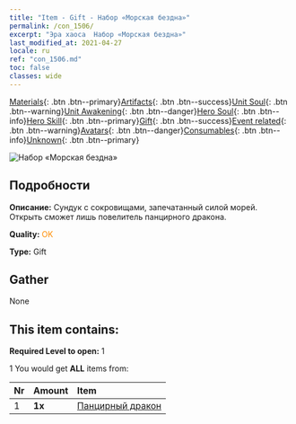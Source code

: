 ```yaml
---
title: "Item - Gift - Набор «Морская бездна»"
permalink: /con_1506/
excerpt: "Эра хаоса  Набор «Морская бездна»"
last_modified_at: 2021-04-27
locale: ru
ref: "con_1506.md"
toc: false
classes: wide
---
```

 [Materials](/ItemsRU/){: .btn .btn--primary}[Artifacts](/ItemsRU/Artifacts/){: .btn .btn--success}[Unit Soul](/ItemsRU/UnitSoul/){: .btn .btn--warning}[Unit Awakening](/ItemsRU/UnitAwakening/){: .btn .btn--danger}[Hero Soul](/ItemsRU/HeroSoul/){: .btn .btn--info}[Hero Skill](/ItemsRU/HeroSkill/){: .btn .btn--primary}[Gift](/ItemsRU/Gift/){: .btn .btn--success}[Event related](/ItemsRU/Events/){: .btn .btn--warning}[Avatars](/ItemsRU/Avatars/){: .btn .btn--danger}[Consumables](/ItemsRU/Consumables/){: .btn .btn--info}[Unknown](/ItemsRU/Unknown/){: .btn .btn--primary}

 ![Набор «Морская бездна»](/images/t/i_907120.png)

## Подробности
 **Описание:** Сундук с сокровищами, запечатанный силой морей. Открыть сможет лишь повелитель панцирного дракона.

 **Quality:** <span style="color: #FF8C00">OK</span>

 **Type:** Gift

## Gather

  None

## This item contains:

 **Required Level to open:** 1

 1 You would get **ALL** items  from:

  | Nr | Amount |     Item    |
  |:---|:-------|:------------|
  | 1 |  **1x** | [Панцирный дракон](/ItemsRU/unt_278/) |  | 
